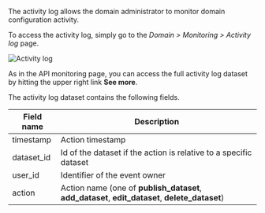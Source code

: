 The activity log allows the domain administrator to monitor domain configuration activity.

To access the activity log, simply go to the *Domain > Monitoring > Activity log* page. 

![Activity log](activity-log-en.jpg)

As in the API monitoring page, you can access the full activity log dataset by hitting the upper right link **See more**.

The activity log dataset contains the following fields.

Field name | Description
---------- | -----------
timestamp | Action timestamp
dataset_id | Id of the dataset if the action is relative to a specific dataset
user_id | Identifier of the event owner
action | Action name (one of **publish_dataset**, **add_dataset**, **edit_dataset**, **delete_dataset**)
